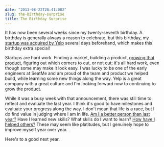 ```yaml
---
date: "2013-08-22T20:41:00Z"
slug: the-birthday-surprise
title: The Birthday Surprise
---
```


It has now been several weeks since my twenty-seventh birthday. A birthday is
generally always a reason to celebrate, but this birthday, my [startup was
acquired by Yelp][1] several days beforehand, which makes this birthday extra
special!

Startups are hard work. Finding a market, building a product, [growing that
product][2], figuring out which corners to cut, or not cut; it's all hard work,
even though some may make it look easy. I was lucky to be one of the early
engineers at SeatMe and am proud of the team and product we helped build, while
learning some new things along the way. Yelp is a great company with a great
culture and I'm looking forward now to continuing to grow the product.

While it was a busy week with that announcement, there was still time to reflect
and evaluate the last year. I think it's good to have milestones and evaluate
your progress along the way. I don't mean that life is a race, but I do find
value in judging where I am in life. [Am I a better person than last year?][3]
Have I learned new skills? What skills do I want to learn? [How have I helped
others?][4] These may seem like platitudes, but I genuinely hope to improve
myself year over year.

Here's to a good next year.

[1]: http://officialblog.yelp.com/2013/07/welcoming-seatme-to-yelp.html
[2]: http://www.paulgraham.com/growth.html
[3]: http://6thfloor.blogs.nytimes.com/2013/07/31/george-saunderss-advice-to-graduates/
[4]: http://online.wsj.com/article/SB122178211966454607.html
